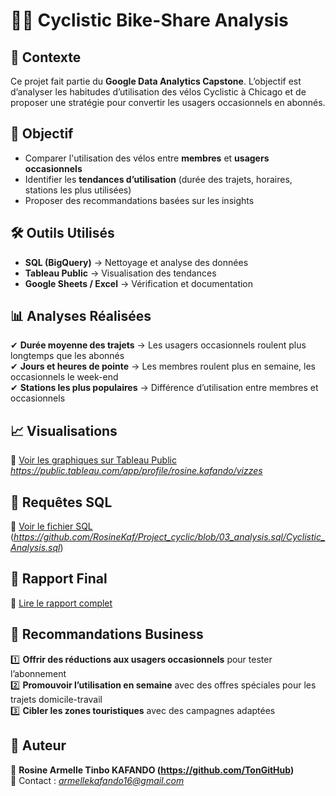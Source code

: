 # 🚴‍♂️ Cyclistic Bike-Share Analysis  

## 📌 Contexte  
Ce projet fait partie du **Google Data Analytics Capstone**. L’objectif est d’analyser les habitudes d’utilisation des vélos Cyclistic à Chicago et de proposer une stratégie pour convertir les usagers occasionnels en abonnés.  

## 🎯 Objectif  
- Comparer l'utilisation des vélos entre **membres** et **usagers occasionnels**  
- Identifier les **tendances d’utilisation** (durée des trajets, horaires, stations les plus utilisées)  
- Proposer des recommandations basées sur les insights  

## 🛠️ Outils Utilisés  
- **SQL (BigQuery)** → Nettoyage et analyse des données  
- **Tableau Public** → Visualisation des tendances  
- **Google Sheets / Excel** → Vérification et documentation  

## 📊 Analyses Réalisées  
✔ **Durée moyenne des trajets** → Les usagers occasionnels roulent plus longtemps que les abonnés  
✔ **Jours et heures de pointe** → Les membres roulent plus en semaine, les occasionnels le week-end  
✔ **Stations les plus populaires** → Différence d’utilisation entre membres et occasionnels  

## 📈 Visualisations  
🔹 [Voir les graphiques sur Tableau Public](https://public.tableau.com/) *https://public.tableau.com/app/profile/rosine.kafando/vizzes*  

## 📜 Requêtes SQL  
📂 [Voir le fichier SQL](./Cyclistic_Analysis.sql)  (*https://github.com/RosineKaf/Project_cyclic/blob/03_analysis.sql/Cyclistic_Analysis.sql*)

## 📑 Rapport Final  
📂 [Lire le rapport complet](./Cyclistic_Report.pdf)  

## 🚀 Recommandations Business  
1️⃣ **Offrir des réductions aux usagers occasionnels** pour tester l’abonnement  
2️⃣ **Promouvoir l’utilisation en semaine** avec des offres spéciales pour les trajets domicile-travail  
3️⃣ **Cibler les zones touristiques** avec des campagnes adaptées  

## 📌 Auteur  
👤 **Rosine Armelle Tinbo KAFANDO (https://github.com/TonGitHub)**  
📧 Contact : *armellekafando16@gmail.com*  
